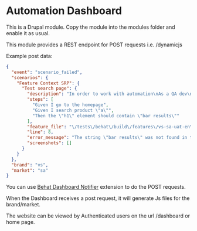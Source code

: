 Automation Dashboard
===

This is a Drupal module. Copy the module into the modules folder and enable it as usual.

This module provides a REST endpoint for POST requests i.e. /dynamicjs

Example post data:
```json
{
  "event": "scenario_failed",
  "scenarios": {
    "Feature Context SRP": {
      "Test search page": {
        "description": "In order to work with automation\nAs a QA dev\nI want to test custom step definitions for srp",
        "steps": [
          "Given I go to the homepage",
          "Given I search product \"a\"",
          "Then the \"h1\" element should contain \"bar results\""
        ],
        "feature_file": "\/tests\/behat\/build\/features\/vs-sa-uat-en\/srp.feature",
        "line": 8,
        "error_message": "The string \"bar results\" was not found in the HTML of the element matching css \"h1\".",
        "screenshots": []
      }
    }
  },
  "brand": "vs",
  "market": "sa"
}
```

You can use [Behat Dashboard Notifier](https://github.com/marcelovani/behat-dashboard-notifier/) extension to do the POST requests.

When the Dashboard receives a post request, it will generate Js files for the brand/market.

The website can be viewed by Authenticated users on the url /dashboard or home page.
